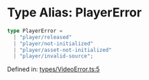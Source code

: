 # Type Alias: PlayerError

```ts
type PlayerError = 
  | "player/released"
  | "player/not-initialized"
  | "player/asset-not-initialized"
  | "player/invalid-source";
```

Defined in: [types/VideoError.ts:5](https://github.com/TheWidlarzGroup/react-native-video/blob/1403959cf63e77ce519800110e1872cc843e5d0f/packages/react-native-video/src/core/types/VideoError.ts#L5)
